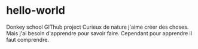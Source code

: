 # hello-world
Donkey school GIThub project
Curieux de nature j'aime créer des choses.
Mais j'ai besoin d'apprendre pour savoir faire.
Cependant pour apprendre il faut comprendre.
